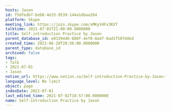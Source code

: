 ```yaml
---
hosts: Jason
id: f5dfedb7-beb8-4e33-9539-144a1dbaa264
platform: Skype
meeting_link: https://join.skype.com/xMKyV4Fx3KXT
talktime: 2021-07-01T21:00:00.0000000
title: Self-introduction Practice by Jason
parent_database_id: e9339446-880f-4ef0-8ad7-8ad1f507dded
created_time: 2021-06-28T20:56:00.0000000
parent_type: database_id
archived: false
tags:
- Talk
- 2021-07-01
- Jason
notion_url: https://www.notion.so/Self-introduction-Practice-by-Jason-f5dfedb7beb84e339539144a1dbaa264
language_level: No limit
object: page
indexDate: 2021-07-01
last_edited_time: 2021-07-02T18:57:00.0000000
name: Self-introduction Practice by Jason
---
```







